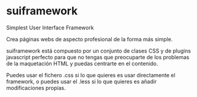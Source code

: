 suiframework
============

Simplest User Interface Framework

Crea páginas webs de aspecto profesional de la forma más simple. 

suiframework está compuesto por un conjunto de clases CSS y de plugins javascript perfecto para que no tengas
que preocuparte de los problemas de la maquetación HTML y puedas centrarte en el contenido.

Puedes usar el fichero .css si lo que quieres es usar directamente el framework, o puedes usar el .less si lo que quieres
es añadir modificaciones propias.
